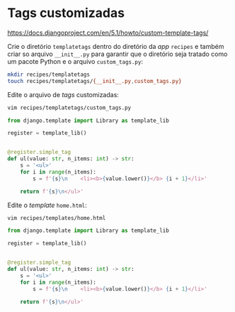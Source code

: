 # Tags customizadas

https://docs.djangoproject.com/en/5.1/howto/custom-template-tags/

Crie o diretório `templatetags` dentro do diretório da *app* `recipes` e
também criar so arquivo `__init__.py` para garantir que o diretório seja
tratado como um pacote Python e o arquivo `custom_tags.py`:
```bash
mkdir recipes/templatetags
touch recipes/templatetags/{__init__.py,custom_tags.py}
```

Edite o arquivo de *tags* customizadas:
```bash
vim recipes/templatetags/custom_tags.py
```
```python
from django.template import Library as template_lib

register = template_lib()


@register.simple_tag
def ul(value: str, n_items: int) -> str:
    s = '<ul>'
    for i in range(n_items):
        s = f'{s}\n    <li><b>{value.lower()}</b> {i + 1}</li>'

    return f'{s}\n</ul>'
```

Edite o *template* `home.html`:
```bash
vim recipes/templates/home.html
```
```python
from django.template import Library as template_lib

register = template_lib()


@register.simple_tag
def ul(value: str, n_items: int) -> str:
    s = '<ul>'
    for i in range(n_items):
        s = f'{s}\n    <li><b>{value.lower()}</b> {i + 1}</li>'

    return f'{s}\n</ul>'
```